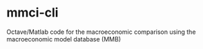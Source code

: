 # mmci-cli

Octave/Matlab code for the macroeconomic comparison using the macroeconomic model database (MMB)
